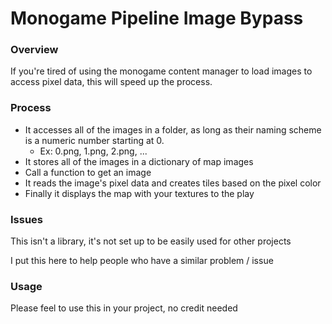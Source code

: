 # Monogame Pipeline Image Bypass

### Overview
If you're tired of using the monogame content manager to load images to access pixel data, this will speed up the process.

### Process
* It accesses all of the images in a folder, as long as their naming scheme is a numeric number starting at 0.
  * Ex: 0.png, 1.png, 2.png, ...
* It stores all of the images in a dictionary of map images
* Call a function to get an image
* It reads the image's pixel data and creates tiles based on the pixel color
* Finally it displays the map with your textures to the play

### Issues
This isn't a library, it's not set up to be easily used for other projects

I put this here to help people who have a similar problem / issue

### Usage
Please feel to use this in your project, no credit needed
